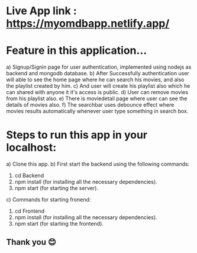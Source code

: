 # Live App link : https://myomdbapp.netlify.app/

# Feature in this application...

a) Signup/Signin page for user authentication, implemented using nodejs as backend and mongodb database.
b) After Successfully authentication user will able to see the home page where he can search his movies, and also the playlist created by him.
c) And user will create his playlist also which he can shared with anyone it it's access is public.
d) User can remove movies from his playlist also.
e) There is moviedetail page where user can see the details of movies also.
f) The searchbar uses debounce effect where movies results automatically whenever user type something in search box.

# Steps to run this app in your localhost:
a) Clone this app.
b) First  start the backend using the following commands:
   1) cd Backend
   2) npm install (for installing all the necessary dependencies).
   3) npm start  (for starting the server).

c) Commands for starting fronend:
   1) cd Frontend
   2) npm install (for installing all the necessary dependencies).
   3) npm start  (for starting the frontend).


## Thank you 😊
